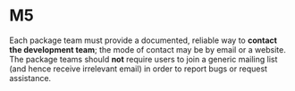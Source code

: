 # M5

Each package team must provide a documented, reliable way to **contact the
development team**; the mode of contact may be by email or a website. The
package teams should **not** require users to join a generic mailing list (and
hence receive irrelevant email) in order to report bugs or request assistance.
